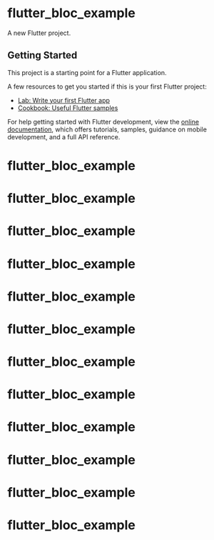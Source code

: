 # flutter_bloc_example

A new Flutter project.

## Getting Started

This project is a starting point for a Flutter application.

A few resources to get you started if this is your first Flutter project:

- [Lab: Write your first Flutter app](https://docs.flutter.dev/get-started/codelab)
- [Cookbook: Useful Flutter samples](https://docs.flutter.dev/cookbook)

For help getting started with Flutter development, view the
[online documentation](https://docs.flutter.dev/), which offers tutorials,
samples, guidance on mobile development, and a full API reference.
# flutter_bloc_example
# flutter_bloc_example
# flutter_bloc_example
# flutter_bloc_example
# flutter_bloc_example
# flutter_bloc_example
# flutter_bloc_example
# flutter_bloc_example
# flutter_bloc_example
# flutter_bloc_example
# flutter_bloc_example
# flutter_bloc_example
